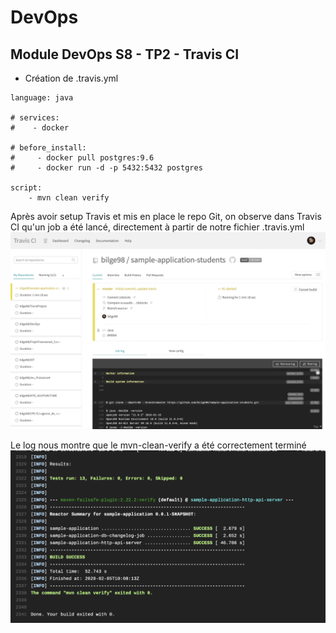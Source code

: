 # DevOps

## Module DevOps S8 - TP2 - Travis CI 

* Création de .travis.yml
```
language: java

# services:
#    - docker
   
# before_install:
#     - docker pull postgres:9.6
#     - docker run -d -p 5432:5432 postgres
   
script: 
    - mvn clean verify
```
Après avoir setup Travis et mis en place le repo Git, on observe dans Travis CI qu'un job a été lancé, directement à partir de notre fichier .travis.yml 
![40% center](travis.png)

Le log nous montre que le mvn-clean-verify a été correctement terminé 
![40% center](mvn-clean-verify.png)
